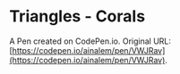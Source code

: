 # Triangles - Corals


A Pen created on CodePen.io. Original URL: [https://codepen.io/ainalem/pen/VWJRav](https://codepen.io/ainalem/pen/VWJRav).


